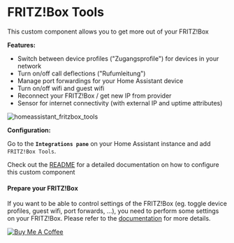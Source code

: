 # FRITZ!Box Tools

This custom component allows you to get more out of your FRITZ!Box


**Features:**

- Switch between device profiles ("Zugangsprofile") for devices in your network
- Turn on/off call deflections ("Rufumleitung")
- Manage port forwardings for your Home Assistant device
- Turn on/off wifi and guest wifi
- Reconnect your FRITZ!Box / get new IP from provider
- Sensor for internet connectivity (with external IP and uptime attributes)

![homeassistant_fritzbox_tools](https://user-images.githubusercontent.com/3121306/72678077-cefcac00-3aa2-11ea-9abd-d4713284668e.png)

**Configuration:**

Go to the **`Integrations pane`** on your Home Assistant instance and add `FRITZ!Box Tools`.

Check out the [README](https://github.com/mammuth/ha-fritzbox-tools/blob/master/README.md#configuration) for a detailed documentation on how to configure this custom component


#### Prepare your FRITZ!Box

If you want to be able to control settings of the FRITZ!Box (eg. toggle device profiles, guest wifi, port forwards, ...), you need to perform some settings on your FRITZ!Box.
Please refer to the [documentation](https://github.com/mammuth/ha-fritzbox-tools/#configuration) for more details.



<a href="https://www.buymeacoffee.com/mammuth" target="_blank"><img src="https://bmc-cdn.nyc3.digitaloceanspaces.com/BMC-button-images/custom_images/orange_img.png" alt="Buy Me A Coffee" style="height: auto !important;width: auto !important;" ></a>
